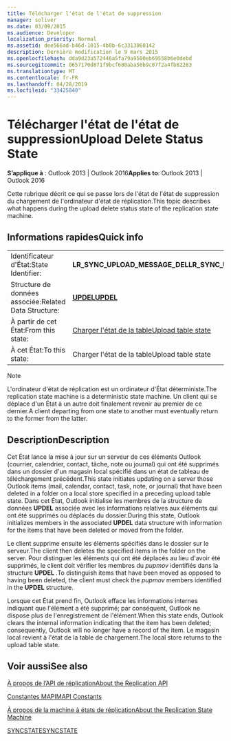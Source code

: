 ```yaml
---
title: Télécharger l'état de l'état de suppression
manager: soliver
ms.date: 03/09/2015
ms.audience: Developer
localization_priority: Normal
ms.assetid: dee566ad-b46d-1015-4b0b-6c3313060142
description: Dernière modification le 9 mars 2015
ms.openlocfilehash: dda9d23a572446a5fa79a9500eb69558b6e0debd
ms.sourcegitcommit: 8657170d071f9bcf680aba50b9c07f2a4fb82283
ms.translationtype: MT
ms.contentlocale: fr-FR
ms.lasthandoff: 04/28/2019
ms.locfileid: "33425840"
---
```

# <a name="upload-delete-status-state"></a><span data-ttu-id="a2bd8-103">Télécharger l'état de l'état de suppression</span><span class="sxs-lookup"><span data-stu-id="a2bd8-103">Upload Delete Status State</span></span>

  
  
<span data-ttu-id="a2bd8-104">**S’applique à** : Outlook 2013 | Outlook 2016</span><span class="sxs-lookup"><span data-stu-id="a2bd8-104">**Applies to**: Outlook 2013 | Outlook 2016</span></span> 
  
 <span data-ttu-id="a2bd8-105">Cette rubrique décrit ce qui se passe lors de l'état de l'état de suppression du chargement de l'ordinateur d'état de réplication.</span><span class="sxs-lookup"><span data-stu-id="a2bd8-105">This topic describes what happens during the upload delete status state of the replication state machine.</span></span> 
  
## <a name="quick-info"></a><span data-ttu-id="a2bd8-106">Informations rapides</span><span class="sxs-lookup"><span data-stu-id="a2bd8-106">Quick info</span></span>

|||
|:-----|:-----|
|<span data-ttu-id="a2bd8-107">Identificateur d'État:</span><span class="sxs-lookup"><span data-stu-id="a2bd8-107">State Identifier:</span></span>  <br/> |<span data-ttu-id="a2bd8-108">**LR_SYNC_UPLOAD_MESSAGE_DEL**</span><span class="sxs-lookup"><span data-stu-id="a2bd8-108">**LR_SYNC_UPLOAD_MESSAGE_DEL**</span></span> <br/> |
|<span data-ttu-id="a2bd8-109">Structure de données associée:</span><span class="sxs-lookup"><span data-stu-id="a2bd8-109">Related Data Structure:</span></span>  <br/> |<span data-ttu-id="a2bd8-110">**[UPDEL](updel.md)**</span><span class="sxs-lookup"><span data-stu-id="a2bd8-110">**[UPDEL](updel.md)**</span></span> <br/> |
|<span data-ttu-id="a2bd8-111">À partir de cet État:</span><span class="sxs-lookup"><span data-stu-id="a2bd8-111">From this state:</span></span>  <br/> |[<span data-ttu-id="a2bd8-112">Charger l'état de la table</span><span class="sxs-lookup"><span data-stu-id="a2bd8-112">Upload table state</span></span>](upload-table-state.md) <br/> |
|<span data-ttu-id="a2bd8-113">À cet État:</span><span class="sxs-lookup"><span data-stu-id="a2bd8-113">To this state:</span></span>  <br/> |<span data-ttu-id="a2bd8-114">Charger l'état de la table</span><span class="sxs-lookup"><span data-stu-id="a2bd8-114">Upload table state</span></span>  <br/> |
   
> [!NOTE]
> <span data-ttu-id="a2bd8-115">L'ordinateur d'état de réplication est un ordinateur d'État déterministe.</span><span class="sxs-lookup"><span data-stu-id="a2bd8-115">The replication state machine is a deterministic state machine.</span></span> <span data-ttu-id="a2bd8-116">Un client qui se déplace d'un État à un autre doit finalement revenir au premier de ce dernier.</span><span class="sxs-lookup"><span data-stu-id="a2bd8-116">A client departing from one state to another must eventually return to the former from the latter.</span></span> 
  
## <a name="description"></a><span data-ttu-id="a2bd8-117">Description</span><span class="sxs-lookup"><span data-stu-id="a2bd8-117">Description</span></span>

<span data-ttu-id="a2bd8-118">Cet État lance la mise à jour sur un serveur de ces éléments Outlook (courrier, calendrier, contact, tâche, note ou journal) qui ont été supprimés dans un dossier d'un magasin local spécifié dans un état de tableau de téléchargement précédent.</span><span class="sxs-lookup"><span data-stu-id="a2bd8-118">This state initiates updating on a server those Outlook items (mail, calendar, contact, task, note, or journal) that have been deleted in a folder on a local store specified in a preceding upload table state.</span></span> <span data-ttu-id="a2bd8-119">Dans cet État, Outlook initialise les membres de la structure de données **UPDEL** associée avec les informations relatives aux éléments qui ont été supprimés ou déplacés du dossier.</span><span class="sxs-lookup"><span data-stu-id="a2bd8-119">During this state, Outlook initializes members in the associated **UPDEL** data structure with information for the items that have been deleted or moved from the folder.</span></span> 
  
<span data-ttu-id="a2bd8-120">Le client supprime ensuite les éléments spécifiés dans le dossier sur le serveur.</span><span class="sxs-lookup"><span data-stu-id="a2bd8-120">The client then deletes the specified items in the folder on the server.</span></span> <span data-ttu-id="a2bd8-121">Pour distinguer les éléments qui ont été déplacés au lieu d'avoir été supprimés, le client doit vérifier les membres du *pupmov* identifiés dans la structure **UPDEL** .</span><span class="sxs-lookup"><span data-stu-id="a2bd8-121">To distinguish items that have been moved as opposed to having been deleted, the client must check the  *pupmov*  members identified in the **UPDEL** structure.</span></span> 
  
<span data-ttu-id="a2bd8-122">Lorsque cet État prend fin, Outlook efface les informations internes indiquant que l'élément a été supprimé; par conséquent, Outlook ne dispose plus de l'enregistrement de l'élément.</span><span class="sxs-lookup"><span data-stu-id="a2bd8-122">When this state ends, Outlook clears the internal information indicating that the item has been deleted; consequently, Outlook will no longer have a record of the item.</span></span> <span data-ttu-id="a2bd8-123">Le magasin local revient à l'état de la table de chargement.</span><span class="sxs-lookup"><span data-stu-id="a2bd8-123">The local store returns to the upload table state.</span></span>
  
## <a name="see-also"></a><span data-ttu-id="a2bd8-124">Voir aussi</span><span class="sxs-lookup"><span data-stu-id="a2bd8-124">See also</span></span>



[<span data-ttu-id="a2bd8-125">À propos de l’API de réplication</span><span class="sxs-lookup"><span data-stu-id="a2bd8-125">About the Replication API</span></span>](about-the-replication-api.md)
  
[<span data-ttu-id="a2bd8-126">Constantes MAPI</span><span class="sxs-lookup"><span data-stu-id="a2bd8-126">MAPI Constants</span></span>](mapi-constants.md)
  
[<span data-ttu-id="a2bd8-127">À propos de la machine à états de réplication</span><span class="sxs-lookup"><span data-stu-id="a2bd8-127">About the Replication State Machine</span></span>](about-the-replication-state-machine.md)
  
[<span data-ttu-id="a2bd8-128">SYNCSTATE</span><span class="sxs-lookup"><span data-stu-id="a2bd8-128">SYNCSTATE</span></span>](syncstate.md)

